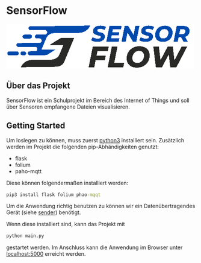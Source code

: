 # SensorFlow

![Logo](static/visual/banner.png)

## Über das Projekt

SensorFlow ist ein Schulprojekt im Bereich des Internet of Things und soll über Sensoren empfangene Dateien visualisieren.

## Getting Started

Um loslegen zu können, muss zuerst [python3](https://www.python.org/) installiert sein. Zusätzlich werden im Projekt die folgenden pip-Abhändigkeiten genutzt:

- flask
- folium
- paho-mqtt

Diese können folgendermaßen installiert werden:

```cmd
pip3 install flask folium phao-mqqt
```

Um die Anwendung richtig benutzen zu können wir ein Datenübertragendes Gerät (siehe [sender](#)) benötigt.

Wenn diese installiert sind, kann das Projekt mit 

```cmd
python main.py
``` 

gestartet werden. Im Anschluss kann die Anwendung im Browser unter [localhost:5000](http://localhost:5000) erreicht werden.